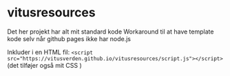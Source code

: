# vitusresources
Det her projekt har alt mit standard kode
Workaround til at have template kode selv når github pages ikke har node.js

Inkluder i en HTML fil:
```<script src="https://vitusverden.github.io/vitusresources/script.js"></script>``` (det tilføjer også mit CSS )
